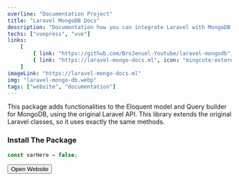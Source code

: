 ```yaml
---
overline: "Documentation Project"
title: "Laravel MongoDB Docs"
description: "Documentation how you can integrate Laravel with MongoDB."
techs: ["vuepress", "vue"]
links:
    [
        { link: "https://github.com/BroJenuel-Youtube/laravel-mongodb", icon: "ant-design:github-filled", tooltip: "Open in Github" },
        { link: "https://laravel-mongo-docs.ml", icon: "mingcute:external-link-line", tooltip: "Open Link" },
    ]
imageLink: "https://laravel-mongo-docs.ml"
img: "laravel-mongo-db.webp"
tags: ["website", "documentation"]
---
```


This package adds functionalities to the Eloquent model and Query builder for MongoDB, using the original Laravel API. This library extends the original Laravel classes, so it uses exactly the same methods.

### Install The Package

```js
const varHere = false;
```

<a href="https://laravel-mongo-docs.ml" target="_blank">
<button class="btn">
    <span>
        <Icon name="octicon:link-external-16"></Icon>
        Open Website
    </span>
</button>
</a>
